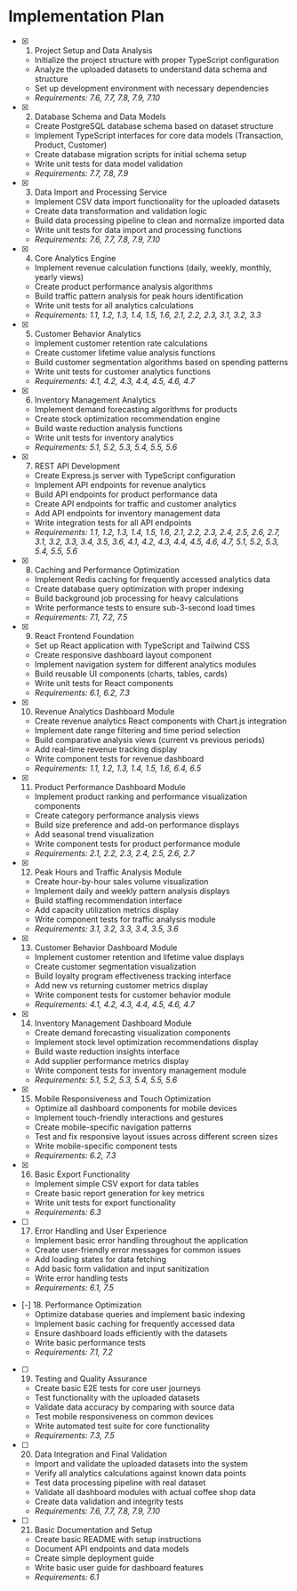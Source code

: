 # Implementation Plan

- [x] 1. Project Setup and Data Analysis
  - Initialize the project structure with proper TypeScript configuration
  - Analyze the uploaded datasets to understand data schema and structure
  - Set up development environment with necessary dependencies
  - _Requirements: 7.6, 7.7, 7.8, 7.9, 7.10_

- [x] 2. Database Schema and Data Models
  - Create PostgreSQL database schema based on dataset structure
  - Implement TypeScript interfaces for core data models (Transaction, Product, Customer)
  - Create database migration scripts for initial schema setup
  - Write unit tests for data model validation
  - _Requirements: 7.7, 7.8, 7.9_

- [x] 3. Data Import and Processing Service
  - Implement CSV data import functionality for the uploaded datasets
  - Create data transformation and validation logic
  - Build data processing pipeline to clean and normalize imported data
  - Write unit tests for data import and processing functions
  - _Requirements: 7.6, 7.7, 7.8, 7.9, 7.10_

- [x] 4. Core Analytics Engine
  - Implement revenue calculation functions (daily, weekly, monthly, yearly views)
  - Create product performance analysis algorithms
  - Build traffic pattern analysis for peak hours identification
  - Write unit tests for all analytics calculations
  - _Requirements: 1.1, 1.2, 1.3, 1.4, 1.5, 1.6, 2.1, 2.2, 2.3, 3.1, 3.2, 3.3_

- [x] 5. Customer Behavior Analytics
  - Implement customer retention rate calculations
  - Create customer lifetime value analysis functions
  - Build customer segmentation algorithms based on spending patterns
  - Write unit tests for customer analytics functions
  - _Requirements: 4.1, 4.2, 4.3, 4.4, 4.5, 4.6, 4.7_

- [x] 6. Inventory Management Analytics
  - Implement demand forecasting algorithms for products
  - Create stock optimization recommendation engine
  - Build waste reduction analysis functions
  - Write unit tests for inventory analytics
  - _Requirements: 5.1, 5.2, 5.3, 5.4, 5.5, 5.6_

- [x] 7. REST API Development
  - Create Express.js server with TypeScript configuration
  - Implement API endpoints for revenue analytics
  - Build API endpoints for product performance data
  - Create API endpoints for traffic and customer analytics
  - Add API endpoints for inventory management data
  - Write integration tests for all API endpoints
  - _Requirements: 1.1, 1.2, 1.3, 1.4, 1.5, 1.6, 2.1, 2.2, 2.3, 2.4, 2.5, 2.6, 2.7, 3.1, 3.2, 3.3, 3.4, 3.5, 3.6, 4.1, 4.2, 4.3, 4.4, 4.5, 4.6, 4.7, 5.1, 5.2, 5.3, 5.4, 5.5, 5.6_

- [x] 8. Caching and Performance Optimization
  - Implement Redis caching for frequently accessed analytics data
  - Create database query optimization with proper indexing
  - Build background job processing for heavy calculations
  - Write performance tests to ensure sub-3-second load times
  - _Requirements: 7.1, 7.2, 7.5_

- [x] 9. React Frontend Foundation
  - Set up React application with TypeScript and Tailwind CSS
  - Create responsive dashboard layout component
  - Implement navigation system for different analytics modules
  - Build reusable UI components (charts, tables, cards)
  - Write unit tests for React components
  - _Requirements: 6.1, 6.2, 7.3_

- [x] 10. Revenue Analytics Dashboard Module
  - Create revenue analytics React components with Chart.js integration
  - Implement date range filtering and time period selection
  - Build comparative analysis views (current vs previous periods)
  - Add real-time revenue tracking display
  - Write component tests for revenue dashboard
  - _Requirements: 1.1, 1.2, 1.3, 1.4, 1.5, 1.6, 6.4, 6.5_

- [x] 11. Product Performance Dashboard Module
  - Implement product ranking and performance visualization components
  - Create category performance analysis views
  - Build size preference and add-on performance displays
  - Add seasonal trend visualization
  - Write component tests for product performance module
  - _Requirements: 2.1, 2.2, 2.3, 2.4, 2.5, 2.6, 2.7_

- [x] 12. Peak Hours and Traffic Analysis Module
  - Create hour-by-hour sales volume visualization
  - Implement daily and weekly pattern analysis displays
  - Build staffing recommendation interface
  - Add capacity utilization metrics display
  - Write component tests for traffic analysis module
  - _Requirements: 3.1, 3.2, 3.3, 3.4, 3.5, 3.6_

- [x] 13. Customer Behavior Dashboard Module
  - Implement customer retention and lifetime value displays
  - Create customer segmentation visualization
  - Build loyalty program effectiveness tracking interface
  - Add new vs returning customer metrics display
  - Write component tests for customer behavior module
  - _Requirements: 4.1, 4.2, 4.3, 4.4, 4.5, 4.6, 4.7_

- [x] 14. Inventory Management Dashboard Module
  - Create demand forecasting visualization components
  - Implement stock level optimization recommendations display
  - Build waste reduction insights interface
  - Add supplier performance metrics display
  - Write component tests for inventory management module
  - _Requirements: 5.1, 5.2, 5.3, 5.4, 5.5, 5.6_

- [x] 15. Mobile Responsiveness and Touch Optimization
  - Optimize all dashboard components for mobile devices
  - Implement touch-friendly interactions and gestures
  - Create mobile-specific navigation patterns
  - Test and fix responsive layout issues across different screen sizes
  - Write mobile-specific component tests
  - _Requirements: 6.2, 7.3_

- [x] 16. Basic Export Functionality
  - Implement simple CSV export for data tables
  - Create basic report generation for key metrics
  - Write unit tests for export functionality
  - _Requirements: 6.3_

- [ ] 17. Error Handling and User Experience
  - Implement basic error handling throughout the application
  - Create user-friendly error messages for common issues
  - Add loading states for data fetching
  - Add basic form validation and input sanitization
  - Write error handling tests
  - _Requirements: 6.1, 7.5_

- [-] 18. Performance Optimization
  - Optimize database queries and implement basic indexing
  - Implement basic caching for frequently accessed data
  - Ensure dashboard loads efficiently with the datasets
  - Write basic performance tests
  - _Requirements: 7.1, 7.2_

- [ ] 19. Testing and Quality Assurance
  - Create basic E2E tests for core user journeys
  - Test functionality with the uploaded datasets
  - Validate data accuracy by comparing with source data
  - Test mobile responsiveness on common devices
  - Write automated test suite for core functionality
  - _Requirements: 7.3, 7.5_

- [ ] 20. Data Integration and Final Validation
  - Import and validate the uploaded datasets into the system
  - Verify all analytics calculations against known data points
  - Test data processing pipeline with real dataset
  - Validate all dashboard modules with actual coffee shop data
  - Create data validation and integrity tests
  - _Requirements: 7.6, 7.7, 7.8, 7.9, 7.10_

- [ ] 21. Basic Documentation and Setup
  - Create basic README with setup instructions
  - Document API endpoints and data models
  - Create simple deployment guide
  - Write basic user guide for dashboard features
  - _Requirements: 6.1_